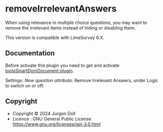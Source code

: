 # removeIrrelevantAnswers

When using relevance in multiple choice questions, you may want to remove the irrelevant items instead of hiding or disabling them.

This version is compatible with LimeSurvey 6.X. 

## Documentation

Before activate this plugin you need to get and activate [toolsSmartDomDocument plugin](https://gitlab.com/SondagesPro/coreAndTools/toolsDomDocument).

Settings:
_New question attribute_: Remove Irrelevant Answers, under Logic to switch on or off.

## Copyright
- Copyright © 2024 Jurgen Doll
- Licence : GNU General Public License <https://www.gnu.org/licenses/gpl-3.0.html>
